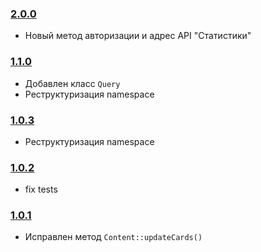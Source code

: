### [2.0.0]
* Новый метод авторизации и адрес API "Статистики"

### [1.1.0]
* Добавлен класс `Query`
* Реструктуризация namespace

### [1.0.3]
* Реструктуризация namespace

### [1.0.2]
* fix tests

### [1.0.1]
* Исправлен метод `Content::updateCards()`

[2.0.0]: https://github.com/Dakword/WBSeller/compare/1.1.0...2.0.0
[1.1.0]: https://github.com/Dakword/WBSeller/compare/1.0.3...1.1.0
[1.0.3]: https://github.com/Dakword/WBSeller/compare/1.0.2...1.0.3
[1.0.2]: https://github.com/Dakword/WBSeller/compare/1.0.1...1.0.2
[1.0.1]: https://github.com/Dakword/WBSeller/compare/1.0.0...1.0.1